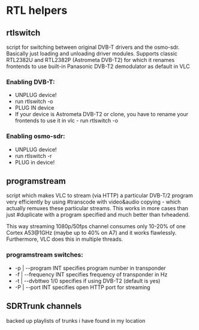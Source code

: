 # RTL helpers

## rtlswitch
script for switching between original DVB-T drivers and the osmo-sdr. Basically just loading and unloading driver modules. Supports classic RTL2382U and RTL2382P (Astrometa DVB-T2) for which it renames frontends to use built-in Panasonic DVB-T2 demodulator as default in VLC
### Enabling DVB-T:
- UNPLUG device!
- run rtlswitch -o
- PLUG IN device
- If your device is Astrometa DVB-T2 or clone, you have to rename your frontends to use it in vlc - run rtlswitch -o

### Enabling osmo-sdr:
- UNPLUG device!
- run rtlswitch -r
- PLUG in device!

## programstream
script which makes VLC to stream (via HTTP) a particular DVB-T/2 program very efficiently by using #transcode with video&audio copying - which actually remuxes these particular streams. This works in more cases than just #duplicate with a program specified and much better than tvheadend.

This way streaming 1080p/50fps channel consumes only 10-20% of one Cortex A53@1GHz (maybe up to 40% on A7) and it works flawlessly. Furthermore, VLC does this in multiple threads.
### programstream switches:
- -p | --program INT specifies program number in transponder
- -f | --frequency INT specifies frequency of transponder in Hz
- -t | --dvbttwo 1/0 specifies if using DVB-T2 (default is yes)
- -P | --port INT specifies open HTTP port for streaming

## SDRTrunk channels
backed up playlists of trunks i have found in my location
